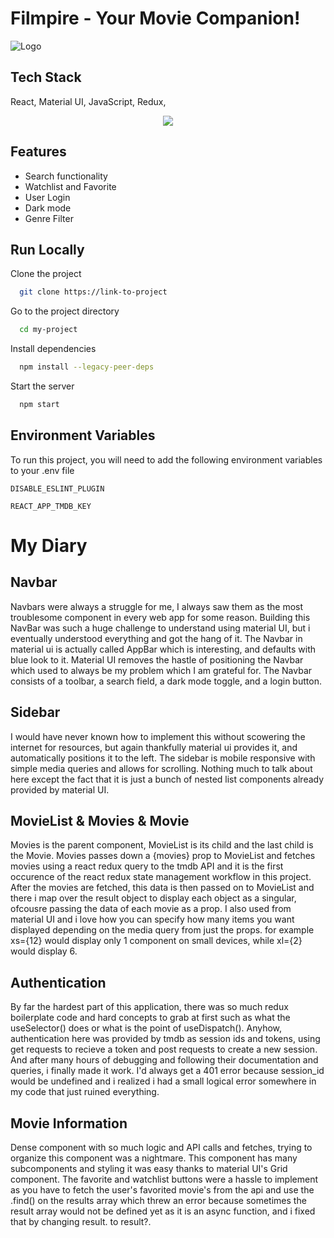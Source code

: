
# Filmpire - Your Movie Companion!





![Logo](https://fontmeme.com/permalink/210930/6854ae5c7f76597cf8680e48a2c8a50a.png)


## Tech Stack

 React, Material UI, JavaScript, Redux,
 
<div align="center">
    <img src="https://skillicons.dev/icons?i=react,mui,javascript,redux" />
    <br>
</div>

## Features

- Search functionality
- Watchlist and Favorite
- User Login
- Dark mode
- Genre Filter



## Run Locally

Clone the project

```bash
  git clone https://link-to-project
```

Go to the project directory

```bash
  cd my-project
```

Install dependencies

```bash
  npm install --legacy-peer-deps
```

Start the server

```bash
  npm start
```



## Environment Variables

To run this project, you will need to add the following environment variables to your .env file

`DISABLE_ESLINT_PLUGIN`

`REACT_APP_TMDB_KEY`


# My Diary

## Navbar
Navbars were always a struggle for me, I always saw them as the most troublesome component in every web app for some reason. Building this NavBar was such a huge challenge to understand using material UI, but i eventually understood everything and got the hang of it. The Navbar in material ui is actually called AppBar which is interesting, and defaults with blue look to it. Material UI removes the hastle of positioning the Navbar which used to always be my problem which I am grateful for. The Navbar consists of a toolbar, a search field, a dark mode toggle, and a login button.


## Sidebar

I would have never known how to implement this without scowering the internet for resources, but again thankfully material ui provides it, and automatically positions it to the left. The sidebar is mobile responsive with simple media queries and allows for scrolling. Nothing much to talk about here except the fact that it is just a bunch of nested list components already provided by material UI.

## MovieList & Movies & Movie

Movies is the parent component, MovieList is its child and the last child is the Movie. Movies passes down a {movies} prop to MovieList and fetches movies using a react redux query to the tmdb API and it is the first occurence of the react redux state management workflow in this project. After the movies are fetched, this data is then passed on to MovieList and there i map over the result object to display each object as a singular, ofcousre passing the data of each movie as a prop. I also used <Grid> from material UI and i love how you can specify how many items you want displayed depending on the media query from just the props. for example xs={12} would display only 1 component on small devices,
while xl={2} would display 6.

## Authentication
By far the hardest part of this application, there was so much redux boilerplate code and hard concepts to grab at first such as what the useSelector() does or what is the point of useDispatch(). Anyhow, authentication here was provided by tmdb as session ids and tokens, using get requests to recieve a token and post requests to create a new session. And after many hours of debugging and following their documentation and queries, i finally made it work. I'd always get a 401 error because session_id would be undefined and i realized i had a small logical error somewhere in my code that just ruined everything.

## Movie Information

Dense component with so much logic and API calls and fetches, trying to organize this component was a nightmare. This component has many subcomponents and styling it was easy thanks to material UI's Grid component. The favorite and watchlist buttons were a hassle to implement as you have to fetch the user's favorited movie's from the api and use the .find() on the results array which threw an error because sometimes the result array would not be defined yet as it is an async function, and i fixed that by changing result. to result?.



